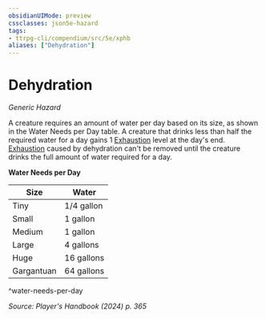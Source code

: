```yaml
---
obsidianUIMode: preview
cssclasses: json5e-hazard
tags:
- ttrpg-cli/compendium/src/5e/xphb
aliases: ["Dehydration"]
---
```

# Dehydration
*Generic Hazard*  

A creature requires an amount of water per day based on its size, as shown in the Water Needs per Day table. A creature that drinks less than half the required water for a day gains 1 [Exhaustion](3-Compendium/rules/conditions.md#Exhaustion) level at the day's end. [Exhaustion](3-Compendium/rules/conditions.md#Exhaustion) caused by dehydration can't be removed until the creature drinks the full amount of water required for a day.

**Water Needs per Day**

| Size | Water |
|------|-------|
| Tiny | 1/4 gallon |
| Small | 1 gallon |
| Medium | 1 gallon |
| Large | 4 gallons |
| Huge | 16 gallons |
| Gargantuan | 64 gallons |
^water-needs-per-day

*Source: Player's Handbook (2024) p. 365*